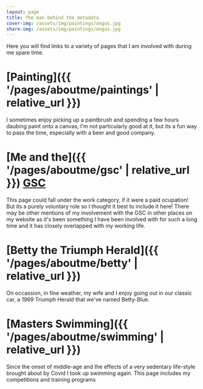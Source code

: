 ```yaml
---
layout: page
title: The man behind the metadata
cover-img: /assets/img/paintings/angus.jpg
share-img: /assets/img/paintings/angus.jpg
---
```


Here you will find links to a variety of pages that I am involved with during me spare time.

# [Painting]({{ '/pages/aboutme/paintings' | relative_url }})

I sometimes enjoy picking up a paintbrush and spending a few hours daubing paint onto a canvas, I'm not particularly good at it, but its a fun way to pass the time, especially with a beer and good company.

# [Me and the]({{ '/pages/aboutme/gsc' | relative_url }}) [GSC](www.gensc.org)

This page could fall under the work category, if it were a paid ocupation! But its a purely voluntary role so I thought it best to include it here! There may be other mentions of my involvement with the GSC in other places on my website as it's been something I have been involved with for such a long time and it has closely overlapped with my working life.

# [Betty the Triumph Herald]({{ '/pages/aboutme/betty' | relative_url }})

On occassion, in fine weather, my wife and I enjoy going out in our classic car, a 1969 Triumph Herald that we've named Betty-Blue.

# [Masters Swimming]({{ '/pages/aboutme/swimming' | relative_url }})

Since the onset of middle-age and the effects of a very sedentary life-style brought about by Covid I took up swimming again. This page includes my competitions and training programs
